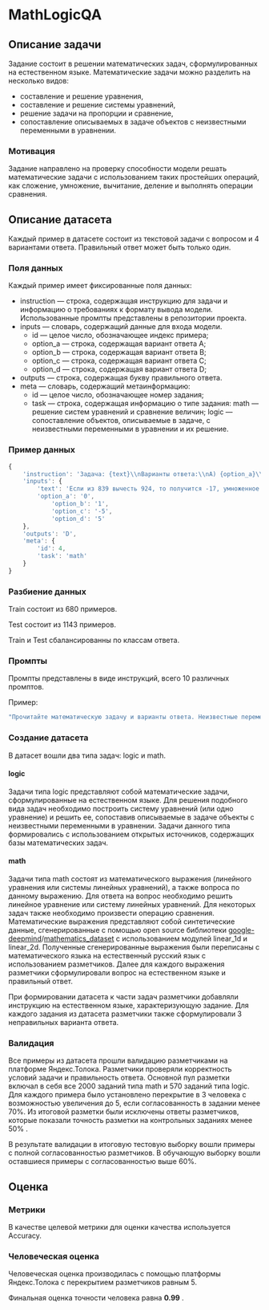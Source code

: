 # MathLogicQA

## Описание задачи

Задание состоит в решении математических задач, сформулированных на естественном языке. Математические задачи можно разделить на несколько видов:

- составление и решение уравнения,
- составление и решение системы уравнений,
- решение задачи на пропорции и сравнение,
- сопоставление описываемых в задаче объектов с неизвестными переменными в уравнении.

### Мотивация

Задание направлено на проверку способности модели решать математические задачи с использованием таких простейших операций, как сложение, умножение, вычитание, деление и выполнять операции сравнения.

## Описание датасета

Каждый пример в датасете состоит из текстовой задачи с вопросом и 4 вариантами ответа. Правильный ответ может быть только один.

### Поля данных

Каждый пример имеет фиксированные поля данных:

- instruction — строка, содержащая инструкцию для задачи и информацию о требованиях к формату вывода модели. Использованные промпты представлены в репозитории проекта.
- inputs — словарь, содержащий данные для входа модели.
    - id — целое число, обозначающее индекс примера;
    - option_a — строка, содержащая вариант ответа A;
    - option_b — строка, содержащая вариант ответа B;
    - option_c — строка, содержащая вариант ответа C;
    - option_d — строка, содержащая вариант ответа D;
- outputs — строка, содержащая букву правильного ответа.
- meta — словарь, содержащий метаинформацию:
    - id — целое число, обозначающее номер задания;
    - task — строка, содержащая информацию о типе задания: math — решение систем уравнений и сравнение величин; logiс — сопоставление объектов, описываемые в задаче, с неизвестными переменными в уравнении и их решение.

### Пример данных

```jsx
{
	'instruction': 'Задача: {text}\\nВарианты ответа:\\nA) {option_a}\\nB) {option_b}\\nC) {option_c}\\nD) {option_d}\\nКакой ответ является правильным? Запишите только букву верного варианта: A, B, C или D.\\nОтвет: ',
	'inputs': {
		'text': 'Если из 839 вычесть 924, то получится -17, умноженное на w. Каково значение переменной w?',
		'option_a': '0',
	        'option_b': '1',
	        'option_c': '-5',
	        'option_d': '5'
	},
	'outputs': 'D',
	'meta': {
		'id': 4, 
		'task': 'math'
	}
}
```

### Разбиение данных

Train состоит из 680 примеров.

Test состоит из 1143 примеров.

Train и Test сбалансированны по классам ответа.

### Промпты

Промпты представлены в виде инструкций, всего 10 различных промптов.

Пример:

```jsx
"Прочитайте математическую задачу и варианты ответа. Неизвестные переменные в задаче могут выражаться любыми латинскими буквами.\nЗадача: {text}\nВарианты ответа:\nA) {option_a}\nB) {option_b}\nC) {option_c}\nD) {option_d}\nРешите задачу и запишите в качестве ответа только букву верного варианта: A, B, C или D без дополнительных символов.\nОтвет:"
```

### Создание датасета

В датасет вошли два типа задач: logic и math.

#### logic

Задачи типа logic представляют собой математические задачи, сформулированные на естественном языке.
Для решения подобного вида задач необходимо построить систему уравнений (или одно уравнение) и решить ее, сопоставив описываемые в задаче объекты с неизвестными переменными в уравнении.
Задачи данного типа формировались с использованием открытых источников, содержащих базы математических задач.

#### math

Задачи типа math состоят из математического выражения (линейного уравнения или системы линейных уравнений), а также вопроса по данному выражению. Для ответа на вопрос необходимо решить линейное уравнение или систему линейных уравнений. Для некоторых задач также необходимо произвести операцию сравнения. Математические выражения представляют собой синтетические данные, сгенерированные с помощью open source библиотеки [google-deepmind](https://github.com/google-deepmind)/[mathematics_dataset](https://github.com/google-deepmind/mathematics_dataset) с использованием модулей linear_1d и linear_2d. Полученные сгенерированные выражения были переписаны с математического языка на естественный русский язык с использованием разметчиков. Далее для каждого выражения разметчики сформулировали вопрос на естественном языке и правильный ответ.

При формировании датасета к части задач разметчики добавляли инструкцию на естественном языке, характеризующую задание. Для каждого задания из датасета разметчики также сформулировали 3 неправильных варианта ответа.

### Валидация

Все примеры из датасета прошли валидацию разметчиками на платформе Яндекс.Толока. Разметчики проверяли корректность условий задачи и правильность ответа. Основной пул разметки включал в себя все 2000 заданий типа math и 570 заданий типа logic. Для каждого примера было установлено перекрытие в 3 человека с возможностью увеличения до 5, если согласованность в задании менее 70%. Из итоговой разметки были исключены ответы разметчиков, которые показали точность разметки на контрольных заданиях менее 50% .

В результате валидации в итоговую тестовую выборку вошли примеры с полной согласованностью разметчиков. В обучающую выборку вошли оставшиеся примеры с согласованностью выше 60%.

## Оценка

### Метрики

В качестве целевой метрики для оценки качества используется Accuracy.

### Человеческая оценка

Человеческая оценка производилась с помощью платформы Яндекс.Толока с перекрытием разметчиков равным 5.

Финальная оценка точности человека равна **0.99** .
